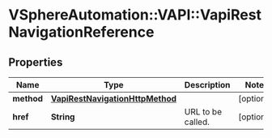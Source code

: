 # VSphereAutomation::VAPI::VapiRestNavigationReference

## Properties
Name | Type | Description | Notes
------------ | ------------- | ------------- | -------------
**method** | [**VapiRestNavigationHttpMethod**](VapiRestNavigationHttpMethod.md) |  | [optional] 
**href** | **String** | URL to be called. | [optional] 



